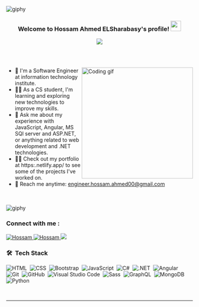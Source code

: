 ![giphy](https://github.com/Hossam-ELSarabasy/Hossam-ELSarabasy/assets/170449306/9cd68c58-63b5-4ab5-bb76-ef670a680ddf)<h3 align="center">
  Welcome to Hossam Ahmed ELSharabasy's profile!
  <img src="https://media.giphy.com/media/hvRJCLFzcasrR4ia7z/giphy.gif" width="28">
</h3>

<!-- Typing SVG by DenverCoder1 - https://github.com/DenverCoder1/readme-typing-svg -->
<p align="center">
  <a href="https://github.com/DenverCoder1/readme-typing-svg"><img src="https://readme-typing-svg.herokuapp.com/?lines=Front%20End%20developer%20Engineer;Always%20learning%20new%20things&font=Fira%20Code&center=true&width=440&height=45&color=42cef5&vCenter=true&size=22"></a>
</p> 

<br />
<br/>
<p>
  <img align="right" width="300" src="programmer.gif" alt="Coding gif" />
</p>

- 🏢 I'm a Software Engineer at information technology institute. <br/>
- 👨‍💻 As a CS student, I'm learning and exploring new technologies to improve my skills. <br/>
- 💬 Ask me about my experience with JavaScript, Angular, MS SQl server and ASP.NET, or anything related to web development and .NET technologies. <br/>
- 👨‍💻 Check out my portfolio at https:.netlify.app/ to see some of the projects I've worked on. <br/>
- 📧 Reach me anytime: engineer.hossam.ahmed00@gmail.com <br/><br/><br/>

![giphy](https://github.com/Hossam-ELSarabasy/Hossam-ELSarabasy/assets/170449306/994c8b21-02d3-4fdd-a747-26f7ca6e29f0)


### Connect with me :
<p>
 <a href="https://www.linkedin.com/in/hossamelsharabasy/" target="_blank">
  <img src="https://img.shields.io/badge/LinkedIn-0077B5?style=for-the-badge&logo=linkedin&logoColor=white" alt="Hossam"/>
 </a>
  <a href="https://www.facebook.com" target="_blank">
  <img src="https://img.shields.io/badge/Facebook-0077B5?&style=for-the-badge&logo=facebook&logoColor=white" alt="Hossam"  />
 </a> 
 <a href="https://web.telegram.org/k/" target="_blank">
  <img src="https://img.shields.io/badge/-Telegram-0077B5?style=for-the-badge&logo=Telegram&logoColor=white"/>
 </a> 
</p>

### 🛠 &nbsp;Tech Stack
![HTML](https://img.shields.io/badge/-HTML-05122A?style=flat&logo=HTML5)&nbsp;
![CSS](https://img.shields.io/badge/-CSS-05122A?style=flat&logo=CSS3&logoColor=1572B6)&nbsp;
![Bootstrap](https://img.shields.io/badge/-Bootstrap-05122A?style=flat&logo=bootstrap&logoColor=563D7C)&nbsp;
![JavaScript](https://img.shields.io/badge/-JavaScript-05122A?style=flat&logo=javascript)&nbsp;
![C#](https://img.shields.io/badge/C%23-05122A?style=flat&logo=c-sharp&logoColor=239120)&nbsp;
![.NET](https://img.shields.io/badge/.NET-05122A?style=flat&logo=.net&logoColor=563D7C)&nbsp;
![Angular](https://img.shields.io/badge/Angular-05122A?style=flat&logo=angular&logoColor=DD0031)&nbsp;
![Git](https://img.shields.io/badge/-Git-05122A?style=flat&logo=git)&nbsp;
![GitHub](https://img.shields.io/badge/-GitHub-05122A?style=flat&logo=github)&nbsp;
![Visual Studio Code](https://img.shields.io/badge/-Visual%20Studio%20Code-05122A?style=flat&logo=visual-studio-code&logoColor=007ACC)&nbsp;
![Sass](https://img.shields.io/badge/-Sass-05122A?style=flat&logo=sass)&nbsp;
![GraphQL](https://img.shields.io/badge/-GraphQL-05122A?style=flat&logo=GraphQL)&nbsp;
![MongoDB](https://img.shields.io/badge/-MongoDB-05122A?style=flat&logo=MongoDB)&nbsp;
![Python](https://img.shields.io/badge/-Python%20-05122A?style=flat&logo=python)&nbsp;

<br/>
<hr/>
<br/>



